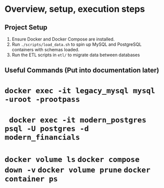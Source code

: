 # Overview, setup, execution steps

## Project Setup

1. Ensure Docker and Docker Compose are installed.
2. Run `./scripts/load_data.sh` to spin up MySQL and PostgreSQL containers with schemas loaded.
3. Run the ETL scripts in `etl/` to migrate data between databases

## Useful Commands (Put into documentation later)

# `docker exec -it legacy_mysql mysql -uroot -prootpass`
# ` docker exec -it modern_postgres psql -U postgres -d modern_financials`
# `docker volume ls` `docker compose down -v` `docker volume prune` `docker container ps`
